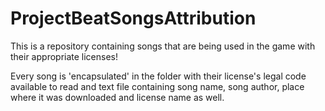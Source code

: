 # ProjectBeatSongsAttribution
This is a repository containing songs that are being used in the game with their appropriate licenses!

Every song is 'encapsulated' in the folder with their license's legal code available to read and text file containing song name, song author, place where it was downloaded and license name as well.
